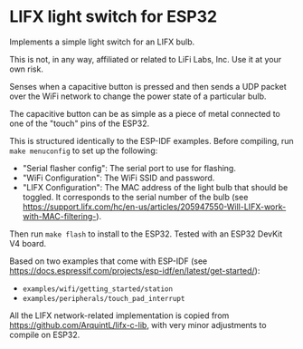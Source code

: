 # LIFX light switch for ESP32

Implements a simple light switch for an LIFX bulb.

This is not, in any way, affiliated or related to LiFi Labs, Inc.  Use it at
your own risk.

Senses when a capacitive button is pressed and then sends a UDP packet over the
WiFi network to change the power state of a particular bulb.

The capacitive button can be as simple as a piece of metal connected to one of
the "touch" pins of the ESP32.

This is structured identically to the ESP-IDF examples. Before compiling, run
`make menuconfig` to set up the following:
* "Serial flasher config": The serial port to use for flashing.
* "WiFi Configuration": The WiFi SSID and password.
* "LIFX Configuration": The MAC address of the light bulb that should be
  toggled. It corresponds to the serial number of the bulb
  (see https://support.lifx.com/hc/en-us/articles/205947550-Will-LIFX-work-with-MAC-filtering-).

Then run `make flash` to install to the ESP32. Tested with an ESP32 DevKit V4
board.

Based on two examples that come with ESP-IDF
(see https://docs.espressif.com/projects/esp-idf/en/latest/get-started/):
* `examples/wifi/getting_started/station`
* `examples/peripherals/touch_pad_interrupt`

All the LIFX network-related implementation is copied from
https://github.com/ArquintL/lifx-c-lib, with very minor adjustments to compile
on ESP32.
